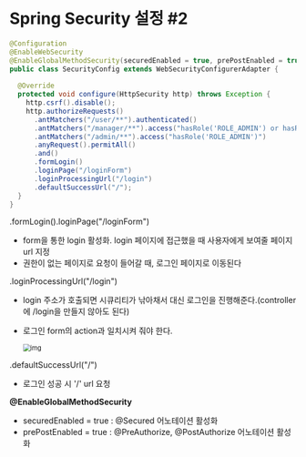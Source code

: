 # Spring Security 설정 #2

```java
@Configuration
@EnableWebSecurity 
@EnableGlobalMethodSecurity(securedEnabled = true, prePostEnabled = true)
public class SecurityConfig extends WebSecurityConfigurerAdapter {
    
  @Override
  protected void configure(HttpSecurity http) throws Exception {
    http.csrf().disable();
    http.authorizeRequests()
      .antMatchers("/user/**").authenticated() 
      .antMatchers("/manager/**").access("hasRole('ROLE_ADMIN') or hasRole('ROLE_MANAGER')") 			
      .antMatchers("/admin/**").access("hasRole('ROLE_ADMIN')")
      .anyRequest().permitAll() 
      .and()
      .formLogin()
      .loginPage("/loginForm") 
      .loginProcessingUrl("/login") 
      .defaultSuccessUrl("/");
  }
}
```



.formLogin().loginPage("/loginForm")  

- form을 통한 login 활성화. login 페이지에 접근했을 때 사용자에게 보여줄 페이지 url 지정
- 권한이 없는 페이지로 요청이 들어갈 때, 로그인 페이지로 이동된다

.loginProcessingUrl("/login") 

- login 주소가 호출되면 시큐리티가 낚아채서 대신 로그인을 진행해준다.(controller에 /login을 만들지 않아도 된다)

- 로그인 form의 action과 일치시켜 줘야 한다.

  <img src="https://lh3.googleusercontent.com/VwiSyNuZQGI6sOIDojXN5RMiz9-SFNAIiWJoDl3BaYikDOUR5_C91wQf3M-dk1QuTaPXFNIeFmlwGnuz-wHsibALRZMjHnKD8sxH5ACCFVxHyjxbsOW-FzvQ9He_19kMndy5f4fy" alt="img" style="zoom:80%;" />

.defaultSuccessUrl("/") 

- 로그인 성공 시 '/' url 요청



**@EnableGlobalMethodSecurity**

- securedEnabled = true : @Secured 어노테이션 활성화
- prePostEnabled = true : @PreAuthorize, @PostAuthorize 어노테이션 활성화

